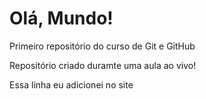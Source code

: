 # Olá, Mundo!
 Primeiro repositório do curso de Git e GitHub

Repositório criado duramte uma aula ao vivo!

Essa linha eu adicionei no site
